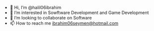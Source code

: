 - 👋 Hi, I’m @halil06ibrahim
- 👀 I’m interested in Sowftware Development and Game Development
- 💞️ I’m looking to collaborate on Software
- 📫 How to reach me ibrahim06seymen@hotmail.com

<!---
halil06ibrahim/halil06ibrahim is a ✨ special ✨ repository because its `README.md` (this file) appears on your GitHub profile.
You can click the Preview link to take a look at your changes.
--->
